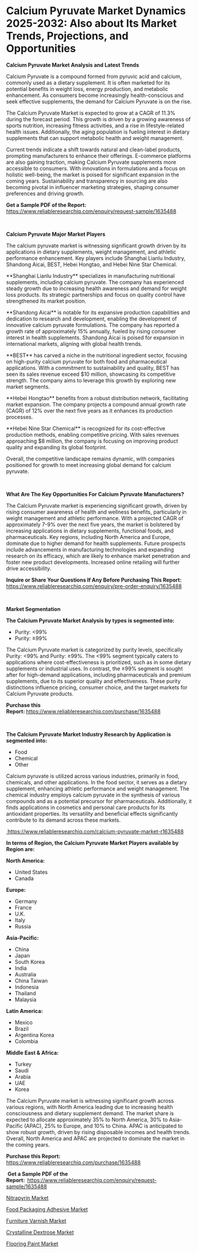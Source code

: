 <p><h1>Calcium Pyruvate Market Dynamics 2025-2032: Also about Its Market Trends, Projections, and Opportunities</h1></p><p><strong>Calcium Pyruvate Market Analysis and Latest Trends</strong></p>
<p><p>Calcium Pyruvate is a compound formed from pyruvic acid and calcium, commonly used as a dietary supplement. It is often marketed for its potential benefits in weight loss, energy production, and metabolic enhancement. As consumers become increasingly health-conscious and seek effective supplements, the demand for Calcium Pyruvate is on the rise.</p><p>The Calcium Pyruvate Market is expected to grow at a CAGR of 11.3% during the forecast period. This growth is driven by a growing awareness of sports nutrition, increasing fitness activities, and a rise in lifestyle-related health issues. Additionally, the aging population is fueling interest in dietary supplements that can support metabolic health and weight management.</p><p>Current trends indicate a shift towards natural and clean-label products, prompting manufacturers to enhance their offerings. E-commerce platforms are also gaining traction, making Calcium Pyruvate supplements more accessible to consumers. With innovations in formulations and a focus on holistic well-being, the market is poised for significant expansion in the coming years. Sustainability and transparency in sourcing are also becoming pivotal in influencer marketing strategies, shaping consumer preferences and driving growth.</p></p>
<p><strong>Get a Sample PDF of the Report:&nbsp;</strong> <a href="https://www.reliableresearchiq.com/enquiry/request-sample/1635488?utm_campaign=1876&utm_medium=2&utm_source=Github&utm_content=ia&utm_term=31032025&utm_id=calcium-pyruvate">https://www.reliableresearchiq.com/enquiry/request-sample/1635488</a></p>
<p>&nbsp;</p>
<p><strong>Calcium Pyruvate Major Market Players</strong></p>
<p><p>The calcium pyruvate market is witnessing significant growth driven by its applications in dietary supplements, weight management, and athletic performance enhancement. Key players include Shanghai Lianlu Industry, Shandong Aicai, BEST, Hebei Hongtao, and Hebei Nine Star Chemical.</p><p>**Shanghai Lianlu Industry** specializes in manufacturing nutritional supplements, including calcium pyruvate. The company has experienced steady growth due to increasing health awareness and demand for weight loss products. Its strategic partnerships and focus on quality control have strengthened its market position.</p><p>**Shandong Aicai** is notable for its expansive production capabilities and dedication to research and development, enabling the development of innovative calcium pyruvate formulations. The company has reported a growth rate of approximately 15% annually, fueled by rising consumer interest in health supplements. Shandong Aicai is poised for expansion in international markets, aligning with global health trends.</p><p>**BEST** has carved a niche in the nutritional ingredient sector, focusing on high-purity calcium pyruvate for both food and pharmaceutical applications. With a commitment to sustainability and quality, BEST has seen its sales revenue exceed $10 million, showcasing its competitive strength. The company aims to leverage this growth by exploring new market segments.</p><p>**Hebei Hongtao** benefits from a robust distribution network, facilitating market expansion. The company projects a compound annual growth rate (CAGR) of 12% over the next five years as it enhances its production processes.</p><p>**Hebei Nine Star Chemical** is recognized for its cost-effective production methods, enabling competitive pricing. With sales revenues approaching $8 million, the company is focusing on improving product quality and expanding its global footprint.</p><p>Overall, the competitive landscape remains dynamic, with companies positioned for growth to meet increasing global demand for calcium pyruvate.</p></p>
<p>&nbsp;</p>
<p><strong>What Are The Key Opportunities For Calcium Pyruvate Manufacturers?</strong></p>
<p><p>The Calcium Pyruvate market is experiencing significant growth, driven by rising consumer awareness of health and wellness benefits, particularly in weight management and athletic performance. With a projected CAGR of approximately 7-9% over the next five years, the market is bolstered by increasing applications in dietary supplements, functional foods, and pharmaceuticals. Key regions, including North America and Europe, dominate due to higher demand for health supplements. Future prospects include advancements in manufacturing technologies and expanding research on its efficacy, which are likely to enhance market penetration and foster new product developments. Increased online retailing will further drive accessibility.</p></p>
<p><strong>Inquire or Share Your Questions If Any Before Purchasing This Report:</strong> <a href="https://www.reliableresearchiq.com/enquiry/pre-order-enquiry/1635488?utm_campaign=1876&utm_medium=2&utm_source=Github&utm_content=ia&utm_term=31032025&utm_id=calcium-pyruvate">https://www.reliableresearchiq.com/enquiry/pre-order-enquiry/1635488</a></p>
<p>&nbsp;</p>
<p><strong>Market Segmentation</strong></p>
<p><strong>The Calcium Pyruvate Market Analysis by types is segmented into:</strong></p>
<p><ul><li>Purity: <99%</li><li>Purity: ≥99%</li></ul></p>
<p><p>The Calcium Pyruvate market is categorized by purity levels, specifically Purity: <99% and Purity: ≥99%. The <99% segment typically caters to applications where cost-effectiveness is prioritized, such as in some dietary supplements or industrial uses. In contrast, the ≥99% segment is sought after for high-demand applications, including pharmaceuticals and premium supplements, due to its superior quality and effectiveness. These purity distinctions influence pricing, consumer choice, and the target markets for Calcium Pyruvate products.</p></p>
<p><strong>Purchase this Report:&nbsp;</strong><a href="https://www.reliableresearchiq.com/purchase/1635488?utm_campaign=1876&utm_medium=2&utm_source=Github&utm_content=ia&utm_term=31032025&utm_id=calcium-pyruvate">https://www.reliableresearchiq.com/purchase/1635488</a></p>
<p>&nbsp;</p>
<p><strong>The Calcium Pyruvate Market Industry Research by Application is segmented into:</strong></p>
<p><ul><li>Food</li><li>Chemical</li><li>Other</li></ul></p>
<p><p>Calcium pyruvate is utilized across various industries, primarily in food, chemicals, and other applications. In the food sector, it serves as a dietary supplement, enhancing athletic performance and weight management. The chemical industry employs calcium pyruvate in the synthesis of various compounds and as a potential precursor for pharmaceuticals. Additionally, it finds applications in cosmetics and personal care products for its antioxidant properties. Its versatility and beneficial effects significantly contribute to its demand across these markets.</p></p>
<p><a href="https://www.reliableresearchiq.com/calcium-pyruvate-market-r1635488?utm_campaign=1876&utm_medium=2&utm_source=Github&utm_content=ia&utm_term=31032025&utm_id=calcium-pyruvate">&nbsp;https://www.reliableresearchiq.com/calcium-pyruvate-market-r1635488</a></p>
<p><strong>In terms of Region, the Calcium Pyruvate Market Players available by Region are:</strong></p>
<p>
    <p> <strong> North America: </strong>
        <ul>
            <li>United States</li>
            <li>Canada</li>
        </ul>
        </p> 
    <p> <strong> Europe: </strong>
        <ul>
            <li>Germany</li>
            <li>France</li>
            <li>U.K.</li>
            <li>Italy</li>
            <li>Russia</li>
        </ul>
        </p> 
    <p> <strong> Asia-Pacific: </strong>
        <ul>
            <li>China</li>
            <li>Japan</li>
            <li>South Korea</li>
            <li>India</li>
            <li>Australia</li>
            <li>China Taiwan</li>
            <li>Indonesia</li>
            <li>Thailand</li>
            <li>Malaysia</li>
        </ul>
        </p> 
    <p> <strong> Latin America: </strong>
        <ul>
            <li>Mexico</li>
            <li>Brazil</li>
            <li>Argentina Korea</li>
            <li>Colombia</li>
        </ul>
        </p> 
    <p> <strong> Middle East & Africa: </strong>
        <ul>
            <li>Turkey</li>
            <li>Saudi</li>
            <li>Arabia</li>
            <li>UAE</li>
            <li>Korea</li>
        </ul>
    </p>
    </p>
<p><p>The Calcium Pyruvate market is witnessing significant growth across various regions, with North America leading due to increasing health consciousness and dietary supplement demand. The market share is expected to allocate approximately 35% to North America, 30% to Asia-Pacific (APAC), 25% to Europe, and 10% to China. APAC is anticipated to show robust growth, driven by rising disposable incomes and health trends. Overall, North America and APAC are projected to dominate the market in the coming years.</p></p>
<p><strong>Purchase this Report: </strong><a href="https://www.reliableresearchiq.com/purchase/1635488?utm_campaign=1876&utm_medium=2&utm_source=Github&utm_content=ia&utm_term=31032025&utm_id=calcium-pyruvate">https://www.reliableresearchiq.com/purchase/1635488</a></p>
<p>&nbsp;<strong>Get a Sample PDF of the Report:&nbsp;&nbsp;</strong><a href="https://www.reliableresearchiq.com/enquiry/request-sample/1635488?utm_campaign=1876&utm_medium=2&utm_source=Github&utm_content=ia&utm_term=31032025&utm_id=calcium-pyruvate">https://www.reliableresearchiq.com/enquiry/request-sample/1635488</a></p>
<p><strong></strong></p>
<p><p><a href="https://github.com/nxauwedaroui2/Market-Research-Report-List-1/blob/main/nitrapyrin-market.md?utm_campaign=1876&utm_medium=2&utm_source=Github&utm_content=ia&utm_term=31032025&utm_id=calcium-pyruvate">Nitrapyrin Market</a></p><p><a href="https://github.com/kemauteve/Market-Research-Report-List-1/blob/main/food-packaging-adhesive-market.md?utm_campaign=1876&utm_medium=2&utm_source=Github&utm_content=ia&utm_term=31032025&utm_id=calcium-pyruvate">Food Packaging Adhesive Market</a></p><p><a href="https://github.com/habyoneub/Market-Research-Report-List-1/blob/main/furniture-varnish-market.md?utm_campaign=1876&utm_medium=2&utm_source=Github&utm_content=ia&utm_term=31032025&utm_id=calcium-pyruvate">Furniture Varnish Market</a></p><p><a href="https://github.com/iontahoehlct/Market-Research-Report-List-1/blob/main/crystalline-dextrose-market.md?utm_campaign=1876&utm_medium=2&utm_source=Github&utm_content=ia&utm_term=31032025&utm_id=calcium-pyruvate">Crystalline Dextrose Market</a></p><p><a href="https://github.com/drissahrouk/Market-Research-Report-List-1/blob/main/flooring-paint-market.md?utm_campaign=1876&utm_medium=2&utm_source=Github&utm_content=ia&utm_term=31032025&utm_id=calcium-pyruvate">Flooring Paint Market</a></p></p>